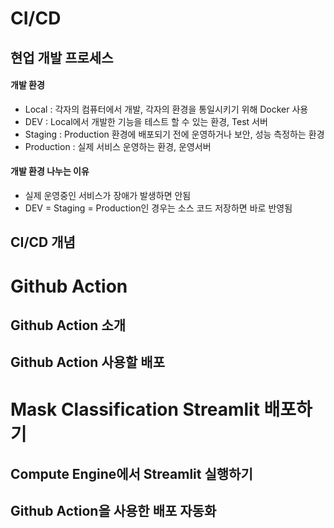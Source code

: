 # CI/CD

## 현업 개발 프로세스
#### 개발 환경
* Local : 각자의 컴퓨터에서 개발, 각자의 환경을 통일시키기 위해 Docker 사용
* DEV : Local에서 개발한 기능을 테스트 할 수 있는 환경, Test 서버
* Staging : Production 환경에 배포되기 전에 운영하거나 보안, 성능 측정하는 환경
* Production : 실제 서비스 운영하는 환경, 운영서버

#### 개발 환경 나누는 이유
* 실제 운영중인 서비스가 장애가 발생하면 안됨
* DEV = Staging = Production인 경우는 소스 코드 저장하면 바로 반영됨


## CI/CD 개념



# Github Action

## Github Action 소개

## Github Action 사용할 배포



# Mask Classification Streamlit 배포하기

## Compute Engine에서 Streamlit 실행하기

## Github Action을 사용한 배포 자동화

